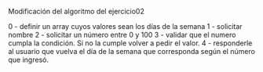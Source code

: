 Modificación del algoritmo del ejercicio02

0 - definir un array cuyos valores sean los días de la semana
1 - solicitar nombre
2 - solicitar un número entre 0 y 100
3 - validar que el numero cumpla la condición. Si no la cumple volver a pedir el valor.
4 - responderle al usuario que vuelva el día de la semana que corresponda según el número que ingresó.



